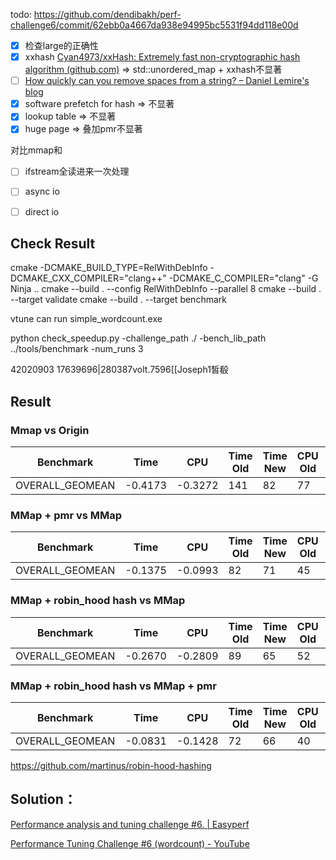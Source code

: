 todo: https://github.com/dendibakh/perf-challenge6/commit/62ebb0a4667da938e94995bc5531f94dd118e00d

- [x] 检查large的正确性
- [x] xxhash [Cyan4973/xxHash: Extremely fast non-cryptographic hash algorithm (github.com)](https://github.com/Cyan4973/xxHash) => std::unordered_map + xxhash不显著
- [ ] [How quickly can you remove spaces from a string? – Daniel Lemire's blog](https://lemire.me/blog/2017/01/20/how-quickly-can-you-remove-spaces-from-a-string/)
- [x] software prefetch for hash => 不显著
- [x] lookup table => 不显著
- [x] huge page => 叠加pmr不显著

对比mmap和

- [ ] ifstream全读进来一次处理
- [ ] async io
- [ ] direct io



## Check Result

cmake -DCMAKE_BUILD_TYPE=RelWithDebInfo -DCMAKE_CXX_COMPILER="clang++" -DCMAKE_C_COMPILER="clang" -G Ninja ..
cmake --build . --config RelWithDebInfo --parallel 8
cmake --build . --target validate
cmake --build . --target benchmark

vtune can run simple_wordcount.exe

python check_speedup.py -challenge_path ./ -bench_lib_path ../tools/benchmark -num_runs 3

42020903 17639696|280387volt.7596[[Joseph1皙殽

## Result
### Mmap vs Origin

| Benchmark | Time | CPU | Time Old | Time New | CPU Old | CPU New |
| ---- | ---- | ---- | ---- | ---- | ---- | ---- |
| OVERALL_GEOMEAN | -0.4173 | -0.3272 | 141 | 82 | 77 | 52 |

### MMap + pmr vs MMap
| Benchmark | Time | CPU | Time Old | Time New | CPU Old | CPU New |
| ---- | ---- | ---- | ---- | ---- | ---- | ---- |
| OVERALL_GEOMEAN |  -0.1375 | -0.0993 | 82 | 71 | 45 | 41 |

### MMap + robin_hood hash vs MMap 
| Benchmark | Time | CPU | Time Old | Time New | CPU Old | CPU New |
| ---- | ---- | ---- | ---- | ---- | ---- | ---- |
| OVERALL_GEOMEAN |  -0.2670 | -0.2809 | 89 | 65 | 52 | 37 |

### MMap + robin_hood hash vs  MMap + pmr
| Benchmark | Time | CPU | Time Old | Time New | CPU Old | CPU New |
| ---- | ---- | ---- | ---- | ---- | ---- | ---- |
| OVERALL_GEOMEAN |  -0.0831 |  -0.1428 | 72 | 66 | 40 | 35 |

https://github.com/martinus/robin-hood-hashing

## Solution：

[Performance analysis and tuning challenge #6. | Easyperf](https://easyperf.net/blog/2022/05/28/Performance-analysis-and-tuning-contest-6)

[Performance Tuning Challenge #6 (wordcount) - YouTube](https://www.youtube.com/watch?v=R_yX0XjdSBY)